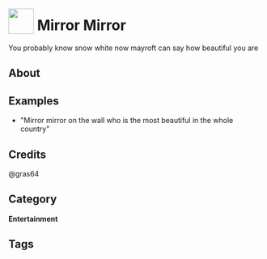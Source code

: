# <img src="https://raw.githack.com/FortAwesome/Font-Awesome/master/svgs/solid/smile-wink.svg" card_color="#22A7F0" width="50" height="50" style="vertical-align:bottom"/> Mirror Mirror
You probably know snow white now mayroft can say how beautiful you are

## About


## Examples
* "Mirror mirror on the wall who is the most beautiful in the whole country"

## Credits
@gras64

## Category
**Entertainment**

## Tags

